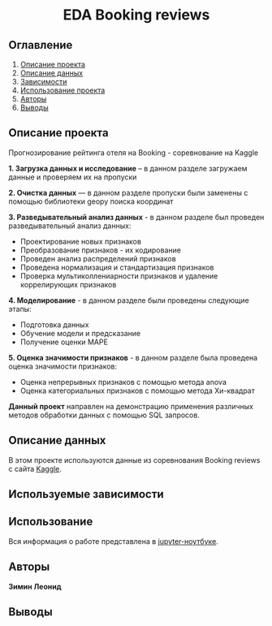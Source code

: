 # <center> EDA Booking reviews </center>
## Оглавление
1. [Описание проекта](#описание-проекта)
2. [Описание данных](#описание-данных)
3. [Зависимости](#используемые-зависимости)
4. [Использование проекта](#использование)
5. [Авторы](#авторы)
6. [Выводы](#выводы)

## Описание проекта

Прогнозирование рейтинга отеля на Booking - соревнование на Kaggle

**1. Загрузка данных и исследование** – в данном разделе загружаем данные и проверяем их на пропуски

**2. Очистка данных** — в данном разделе пропуски были заменены с помощью библиотеки geopy поиска координат

**3. Разведывательный анализ данных** - в данном разделе был проведен разведывательный анализ данных:

* Проектирование новых признаков
* Преобразование признаков - их кодирование
* Проведен анализ распределений признаков
* Проведена нормализация и стандартизация признаков
* Проверка мультиколлениарности признаков и удаление коррелирующих признаков

**4. Моделирование** - в данном разделе были проведены следующие этапы:

* Подготовка данных
* Обучение модели и предсказание
* Получение оценки MAPE

**5. Оценка значимости признаков** - в данном разделе была проведена оценка значимости признаков:

* Оценка непрерывных признаков с помощью метода anova
* Оценка категориальных признаков с помощью метода Хи-квадрат

**Данный проект** направлен на демонстрацию применения различных методов обработки данных с помощью SQL запросов.


## Описание данных
В этом проекте используются данные из соревнования Booking reviews с сайта [Kaggle](https://www.kaggle.com/).


## Используемые зависимости


## Использование
Вся информация о работе представлена в [jupyter-ноутбуке](EDA%20-%20Project%203.ipynb).


## Авторы

**Зимин Леонид**


## Выводы
